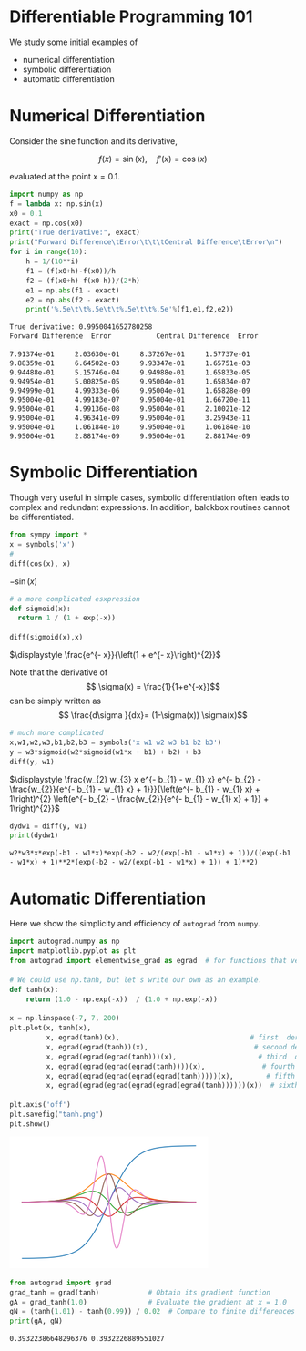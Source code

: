# Differentiable Programming 101

We study some initial examples of 

- numerical differentiation
- symbolic differentiation
- automatic differentiation

# Numerical Differentiation

Consider the sine function and its derivative,

$$ f(x) = \sin(x), \quad f'(x)=\cos (x) $$

evaluated at the point $x = 0.1.$



```python
import numpy as np
f = lambda x: np.sin(x)
x0 = 0.1
exact = np.cos(x0)
print("True derivative:", exact)
print("Forward Difference\tError\t\t\tCentral Difference\tError\n")
for i in range(10):
    h = 1/(10**i)
    f1 = (f(x0+h)-f(x0))/h
    f2 = (f(x0+h)-f(x0-h))/(2*h)
    e1 = np.abs(f1 - exact)
    e2 = np.abs(f2 - exact)
    print('%.5e\t\t%.5e\t\t%.5e\t\t%.5e'%(f1,e1,f2,e2))
```

    True derivative: 0.9950041652780258
    Forward Difference	Error			Central Difference	Error
    
    7.91374e-01		2.03630e-01		8.37267e-01		1.57737e-01
    9.88359e-01		6.64502e-03		9.93347e-01		1.65751e-03
    9.94488e-01		5.15746e-04		9.94988e-01		1.65833e-05
    9.94954e-01		5.00825e-05		9.95004e-01		1.65834e-07
    9.94999e-01		4.99333e-06		9.95004e-01		1.65828e-09
    9.95004e-01		4.99183e-07		9.95004e-01		1.66720e-11
    9.95004e-01		4.99136e-08		9.95004e-01		2.10021e-12
    9.95004e-01		4.96341e-09		9.95004e-01		3.25943e-11
    9.95004e-01		1.06184e-10		9.95004e-01		1.06184e-10
    9.95004e-01		2.88174e-09		9.95004e-01		2.88174e-09


# Symbolic Differentiation

Though very useful in simple cases, symbolic differentiation often leads to complex and redundant expressions. In addition, balckbox routines cannot be differentiated.


```python
from sympy import *
x = symbols('x')
#
diff(cos(x), x)
```




$\displaystyle - \sin{\left(x \right)}$




```python
# a more complicated esxpression
def sigmoid(x):
  return 1 / (1 + exp(-x))

diff(sigmoid(x),x)
```




$\displaystyle \frac{e^{- x}}{\left(1 + e^{- x}\right)^{2}}$



Note that the derivative of 
$$ \sigma(x) = \frac{1}{1+e^{-x}}$$
can be simply written as 
$$ \frac{d\sigma }{dx}= (1-\sigma(x)) \sigma(x)$$


```python
# much more complicated
x,w1,w2,w3,b1,b2,b3 = symbols('x w1 w2 w3 b1 b2 b3')
y = w3*sigmoid(w2*sigmoid(w1*x + b1) + b2) + b3
diff(y, w1)
```




$\displaystyle \frac{w_{2} w_{3} x e^{- b_{1} - w_{1} x} e^{- b_{2} - \frac{w_{2}}{e^{- b_{1} - w_{1} x} + 1}}}{\left(e^{- b_{1} - w_{1} x} + 1\right)^{2} \left(e^{- b_{2} - \frac{w_{2}}{e^{- b_{1} - w_{1} x} + 1}} + 1\right)^{2}}$




```python
dydw1 = diff(y, w1)
print(dydw1)
```

    w2*w3*x*exp(-b1 - w1*x)*exp(-b2 - w2/(exp(-b1 - w1*x) + 1))/((exp(-b1 - w1*x) + 1)**2*(exp(-b2 - w2/(exp(-b1 - w1*x) + 1)) + 1)**2)


# Automatic Differentiation

Here we show the simplicity and efficiency of `autograd` from `numpy`.


```python
import autograd.numpy as np
import matplotlib.pyplot as plt
from autograd import elementwise_grad as egrad  # for functions that vectorize over inputs

# We could use np.tanh, but let's write our own as an example.
def tanh(x):
    return (1.0 - np.exp(-x))  / (1.0 + np.exp(-x))

x = np.linspace(-7, 7, 200)
plt.plot(x, tanh(x),
         x, egrad(tanh)(x),                                # first  derivative
         x, egrad(egrad(tanh))(x),                          # second derivative
         x, egrad(egrad(egrad(tanh)))(x),                    # third  derivative
         x, egrad(egrad(egrad(egrad(tanh))))(x),              # fourth derivative
         x, egrad(egrad(egrad(egrad(egrad(tanh)))))(x),        # fifth  derivative
         x, egrad(egrad(egrad(egrad(egrad(egrad(tanh))))))(x))  # sixth  derivative

plt.axis('off')
plt.savefig("tanh.png")
plt.show()
```


    
![png](output_10_0.png)
    



```python
from autograd import grad
grad_tanh = grad(tanh)            # Obtain its gradient function
gA = grad_tanh(1.0)               # Evaluate the gradient at x = 1.0
gN = (tanh(1.01) - tanh(0.99)) / 0.02  # Compare to finite differences
print(gA, gN)
```

    0.39322386648296376 0.3932226889551027



```python

```
